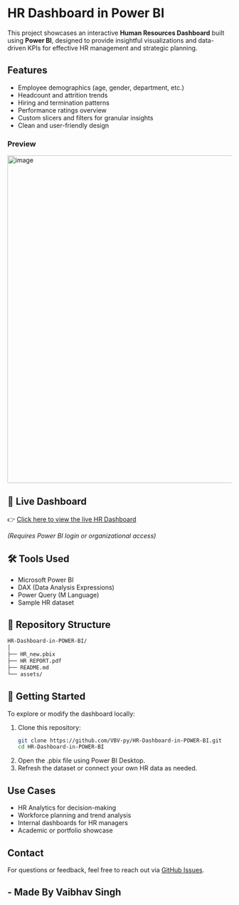 #  HR Dashboard in Power BI

This project showcases an interactive **Human Resources Dashboard** built using **Power BI**, designed to provide insightful visualizations and data-driven KPIs for effective HR management and strategic planning.

##  Features

- Employee demographics (age, gender, department, etc.)
- Headcount and attrition trends
- Hiring and termination patterns
- Performance ratings overview
- Custom slicers and filters for granular insights
- Clean and user-friendly design

###  Preview
<img width="1297" height="736" alt="image" src="https://github.com/user-attachments/assets/0fb034fa-ccf1-4871-9632-68e13f5e2a2e" />


## 🔗 Live Dashboard 

👉 [Click here to view the live HR Dashboard](https://app.powerbi.com/groups/me/reports/89bb8c84-3c2a-47e8-b36a-ecb744b04b75/0e27014ea91b993cafa8?experience=power-bi)

*(Requires Power BI login or organizational access)*

## 🛠️ Tools Used

- Microsoft Power BI
- DAX (Data Analysis Expressions)
- Power Query (M Language)
- Sample HR dataset

## 📂 Repository Structure

```bash
HR-Dashboard-in-POWER-BI/
│
├── HR_new.pbix
├── HR REPORT.pdf         
├── README.md                 
└── assets/
```

## 🚀 Getting Started

To explore or modify the dashboard locally:

1. Clone this repository:
   ```bash
   git clone https://github.com/VBV-py/HR-Dashboard-in-POWER-BI.git
   cd HR-Dashboard-in-POWER-BI

2. Open the .pbix file using Power BI Desktop.
3. Refresh the dataset or connect your own HR data as needed.


##  Use Cases

- HR Analytics for decision-making  
- Workforce planning and trend analysis  
- Internal dashboards for HR managers  
- Academic or portfolio showcase  

##  Contact

For questions or feedback, feel free to reach out via [GitHub Issues](https://github.com/VBV-py/HR-Dashboard-in-POWER-BI/issues).

##  - Made By Vaibhav Singh
